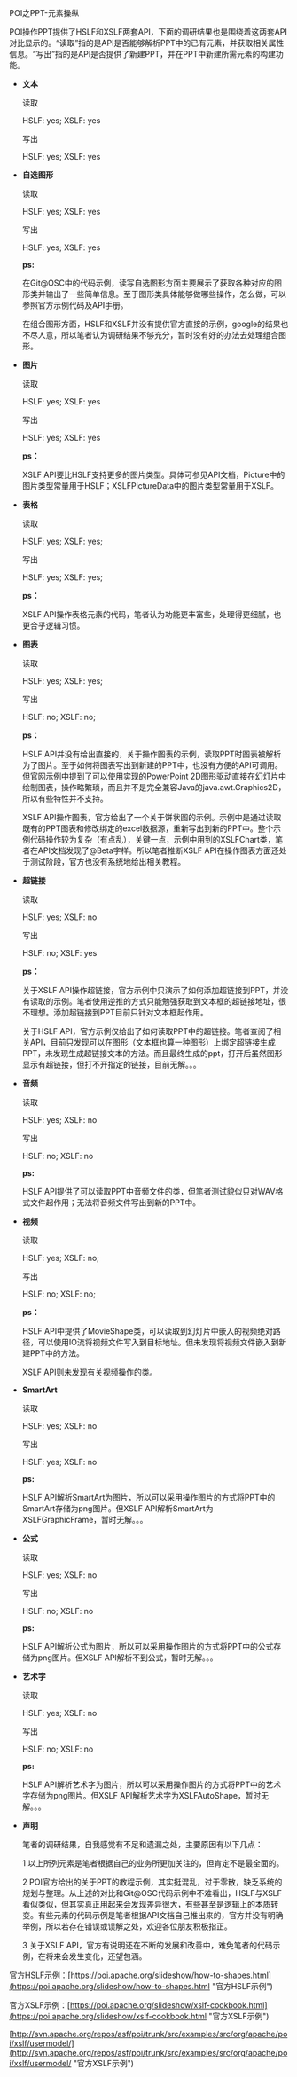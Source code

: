 POI之PPT-元素操纵

POI操作PPT提供了HSLF和XSLF两套API，下面的调研结果也是围绕着这两套API对比显示的。“读取”指的是API是否能够解析PPT中的已有元素，并获取相关属性信息。“写出”指的是API是否提供了新建PPT，并在PPT中新建所需元素的构建功能。

- **文本**

	读取

    HSLF: yes; XSLF: yes
	
	写出

	HSLF: yes; XSLF: yes


- **自选图形**

    读取

	HSLF: yes; XSLF: yes

    写出

    HSLF: yes; XSLF: yes

    **ps:** 

	在Git@OSC中的代码示例，读写自选图形方面主要展示了获取各种对应的图形类并输出了一些简单信息。至于图形类具体能够做哪些操作，怎么做，可以参照官方示例代码及API手册。
	
	在组合图形方面，HSLF和XSLF并没有提供官方直接的示例，google的结果也不尽人意，所以笔者认为调研结果不够充分，暂时没有好的办法去处理组合图形。

- **图片**

	读取

	HSLF: yes; XSLF: yes

    写出

    HSLF: yes; XSLF: yes

	**ps：**

	XSLF API要比HSLF支持更多的图片类型。具体可参见API文档，Picture中的图片类型常量用于HSLF；XSLFPictureData中的图片类型常量用于XSLF。

- **表格**

	读取
	
	HSLF: yes; XSLF: yes;

	写出

	HSLF: yes; XSLF: yes;

	**ps：**

	XSLF API操作表格元素的代码，笔者认为功能更丰富些，处理得更细腻，也更合乎逻辑习惯。

- **图表**

	读取
	
	HSLF: yes; XSLF: yes;

	写出

	HSLF: no; XSLF: no;

	**ps：**

	HSLF API并没有给出直接的，关于操作图表的示例，读取PPT时图表被解析为了图片。至于如何将图表写出到新建的PPT中，也没有方便的API可调用。但官网示例中提到了可以使用实现的PowerPoint 2D图形驱动直接在幻灯片中绘制图表，操作略繁琐，而且并不是完全兼容Java的java.awt.Graphics2D，所以有些特性并不支持。

	XSLF API操作图表，官方给出了一个关于饼状图的示例。示例中是通过读取既有的PPT图表和修改绑定的excel数据源，重新写出到新的PPT中。整个示例代码操作较为复杂（有点乱），关键一点，示例中用到的XSLFChart类，笔者在API文档发现了@Beta字样。所以笔者推断XSLF API在操作图表方面还处于测试阶段，官方也没有系统地给出相关教程。
	

- **超链接**

	读取

	HSLF: yes; XSLF: no

	写出

	HSLF: no; XSLF: yes

	**ps：**

	关于XSLF API操作超链接，官方示例中只演示了如何添加超链接到PPT，并没有读取的示例。笔者使用逆推的方式只能勉强获取到文本框的超链接地址，很不理想。添加超链接到PPT目前只针对文本框起作用。

	关于HSLF API，官方示例仅给出了如何读取PPT中的超链接。笔者查阅了相关API，目前只发现可以在图形（文本框也算一种图形）上绑定超链接生成PPT，未发现生成超链接文本的方法。而且最终生成的ppt，打开后虽然图形显示有超链接，但打不开指定的链接，目前无解。。。

- **音频**

	读取

	HSLF: yes; XSLF: no

    写出

    HSLF: no; XSLF: no

	**ps:** 

	HSLF API提供了可以读取PPT中音频文件的类，但笔者测试貌似只对WAV格式文件起作用；无法将音频文件写出到新的PPT中。

- **视频**

	读取

	HSLF: yes; XSLF: no;

	写出

	HSLF: no; XSLF: no;

	**ps：**

	HSLF API中提供了MovieShape类，可以读取到幻灯片中嵌入的视频绝对路径，可以使用IO流将视频文件写入到目标地址。但未发现将视频文件嵌入到新建PPT中的方法。

	XSLF API则未发现有关视频操作的类。


- **SmartArt**

	读取

	HSLF: yes; XSLF: no

	写出

	HSLF: yes; XSLF: no

	**ps:** 

	HSLF API解析SmartArt为图片，所以可以采用操作图片的方式将PPT中的SmartArt存储为png图片。但XSLF API解析SmartArt为XSLFGraphicFrame，暂时无解。。。


- **公式**

	读取

	HSLF: yes; XSLF: no

	写出

	HSLF: no; XSLF: no

	**ps:** 

	HSLF API解析公式为图片，所以可以采用操作图片的方式将PPT中的公式存储为png图片。但XSLF API解析不到公式，暂时无解。。。


- **艺术字**

	读取

	HSLF: yes; XSLF: no

	写出

	HSLF: no; XSLF: no

	**ps:** 

	HSLF API解析艺术字为图片，所以可以采用操作图片的方式将PPT中的艺术字存储为png图片。但XSLF API解析艺术字为XSLFAutoShape，暂时无解。。。

	
- **声明**

	笔者的调研结果，自我感觉有不足和遗漏之处，主要原因有以下几点：

	
	1 以上所列元素是笔者根据自己的业务所更加关注的，但肯定不是最全面的。

	2 POI官方给出的关于PPT的教程示例，其实挺混乱，过于零散，缺乏系统的规划与整理。从上述的对比和Git@OSC代码示例中不难看出，HSLF与XSLF看似类似，但其实真正用起来会发现差异很大，有些甚至是逻辑上的本质转变。有些元素的代码示例是笔者根据API文档自己推出来的，官方并没有明确举例，所以若存在错误或误解之处，欢迎各位朋友积极指正。

	3 关于XSLF API，官方有说明还在不断的发展和改善中，难免笔者的代码示例，在将来会发生变化，还望包涵。

官方HSLF示例：[https://poi.apache.org/slideshow/how-to-shapes.html](https://poi.apache.org/slideshow/how-to-shapes.html "官方HSLF示例")

官方XSLF示例：[https://poi.apache.org/slideshow/xslf-cookbook.html](https://poi.apache.org/slideshow/xslf-cookbook.html "官方XSLF示例")  

[http://svn.apache.org/repos/asf/poi/trunk/src/examples/src/org/apache/poi/xslf/usermodel/](http://svn.apache.org/repos/asf/poi/trunk/src/examples/src/org/apache/poi/xslf/usermodel/ "官方XSLF示例")